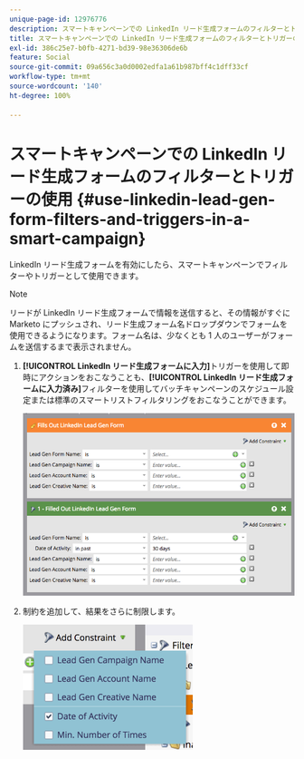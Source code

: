 ```yaml
---
unique-page-id: 12976776
description: スマートキャンペーンでの LinkedIn リード生成フォームのフィルターとトリガーの使用 - Marketo ドキュメント - 製品ドキュメント
title: スマートキャンペーンでの LinkedIn リード生成フォームのフィルターとトリガーの使用
exl-id: 386c25e7-b0fb-4271-bd39-98e36306de6b
feature: Social
source-git-commit: 09a656c3a0d0002edfa1a61b987bff4c1dff33cf
workflow-type: tm+mt
source-wordcount: '140'
ht-degree: 100%

---
```


# スマートキャンペーンでの LinkedIn リード生成フォームのフィルターとトリガーの使用 {#use-linkedin-lead-gen-form-filters-and-triggers-in-a-smart-campaign}

LinkedIn リード生成フォームを有効にしたら、スマートキャンペーンでフィルターやトリガーとして使用できます。

>[!NOTE]
>
>リードが LinkedIn リード生成フォームで情報を送信すると、その情報がすぐに Marketo にプッシュされ、リード生成フォーム名ドロップダウンでフォームを使用できるようになります。フォーム名は、少なくとも 1 人のユーザーがフォームを送信するまで表示されません。

1. **[!UICONTROL LinkedIn リード生成フォームに入力]**&#x200B;トリガーを使用して即時にアクションをおこなうことも、**[!UICONTROL LinkedIn リード生成フォームに入力済み]**&#x200B;フィルターを使用してバッチキャンペーンのスケジュール設定または標準のスマートリストフィルタリングをおこなうことができます。

   ![](assets/use-linkedin-lead-gen-form-filters-and-triggers-1.png)

1. 制約を追加して、結果をさらに制限します。

   ![](assets/use-linkedin-lead-gen-form-filters-and-triggers-2.png)

